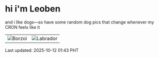 # hi i'm Leoben

and i like dogs—so have some random dog pics that change whenever my CRON feels like it

|  |  |
|--------|----------|
| ![Borzoi](https://random-dog-vercel.vercel.app/api/random-borzoi?v=1760204585) | ![Labrador](https://random-dog-vercel.vercel.app/api/random-labrador?v=1760204585) |

Last updated: 2025-10-12 01:43 PHT
